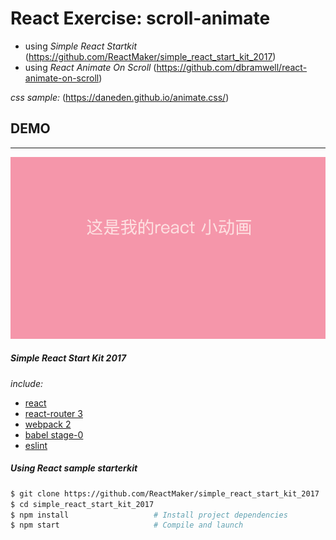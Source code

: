 # React Exercise: scroll-animate

- using *Simple React Startkit*
(https://github.com/ReactMaker/simple_react_start_kit_2017)
- using *React Animate On Scroll*
(https://github.com/dbramwell/react-animate-on-scroll)

*css sample:* (https://daneden.github.io/animate.css/)

## DEMO
------------------
![demoImage](https://github.com/SusanLulu/React-slide-animate/raw/master/reactanimate.gif)

##### Simple React Start Kit 2017

*include:*
- [react](https://github.com/facebook/react)
- [react-router 3](https://github.com/rackt/react-router)
- [webpack 2](https://github.com/webpack/webpack)
- [babel stage-0 ](https://github.com/babel/babel)
- [eslint](http://eslint.org)


##### Using React sample starterkit

```bash
$ git clone https://github.com/ReactMaker/simple_react_start_kit_2017
$ cd simple_react_start_kit_2017
$ npm install                   # Install project dependencies
$ npm start                     # Compile and launch
```

